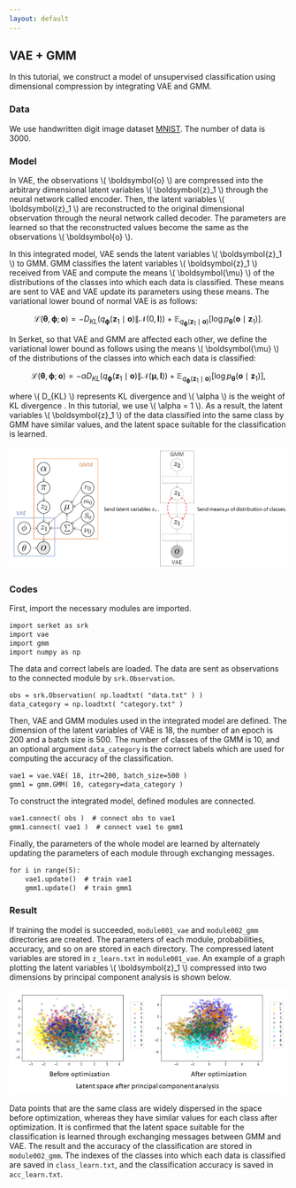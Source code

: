 ```yaml
---
layout: default
---
```

## VAE + GMM
In this tutorial, we construct a model of unsupervised classification using dimensional compression by integrating VAE and GMM.

### Data
We use handwritten digit image dataset [MNIST](http://yann.lecun.com/exdb/mnist/).
The number of data is 3000.

### Model
<!--
VAEでは，観測 \\( \boldsymbol{o} \\) がエンコーダーにあたるニューラルネットを通して任意の次元の潜在変数 \\( \boldsymbol{z}_1 \\) に圧縮される．
そして，潜在変数 \\( \boldsymbol{z}_1 \\) がデコーダーにあたるニューラルネットを通して元の次元に復元され，その値と観測 \\( \boldsymbol{o} \\) 同じになるように学習される．
VAEは，このようにして圧縮された潜在変数 \\( \boldsymbol{z}_1 \\) をGMMへ送信する．
GMMは，VAEから送られてきた潜在変数 \\( \boldsymbol{z}_1 \\) を分類し，分類されたクラスの平均 \\( \boldsymbol{\mu} \\) をVAEへ送信する．
通常VAEの変分下限は次式で表される．
-->

In VAE, the observations \\( \boldsymbol{o} \\) are compressed into the arbitrary dimensional latent variables \\( \boldsymbol{z}_1 \\) through the neural network called encoder.
Then, the latent variables \\( \boldsymbol{z}_1 \\) are reconstructed to the original dimensional observation through the neural network called decoder.  The parameters are learned so that the reconstructed values become the same as the observations \\( \boldsymbol{o} \\). 

In this integrated model, VAE sends the latent variables \\( \boldsymbol{z}_1 \\) to GMM.
GMM classifies the latent variables \\( \boldsymbol{z}_1 \\) received from VAE and compute the means \\( \boldsymbol{\mu} \\) of the distributions of the classes into which each data is classified. 
These means are sent to VAE and VAE update its parameters using these means.
The variational lower bound of normal VAE is as follows: 

$$
\mathcal{L}( \boldsymbol{\theta}, \boldsymbol{\phi}; \boldsymbol{o} ) = -D_{KL} ( q_{ \boldsymbol{\phi} }( \boldsymbol{z}_1 \mid \boldsymbol{o} ) \| \mathcal{N} ( 0, \boldsymbol{I} ) ) + \mathbb{E}_{ q_{ \boldsymbol{\phi} }( \boldsymbol{z}_1 \mid  \boldsymbol{o} ) } [ \log{ p_{ \boldsymbol{\theta} } ( \boldsymbol{o} \mid \boldsymbol{z}_1 ) } ]. 
$$

<!--
Serketでは，GMMでの分類の影響を受けるため，データが分類されたクラスの平均 \\( \mu \\) を用いて変分下限を以下のように定義する．
-->

In Serket, so that VAE and GMM are affected each other, we define the variational lower bound as follows using the means \\( \boldsymbol{\mu} \\) of the distributions of the classes into which each data is classified: 

$$
\mathcal{L}( \boldsymbol{\theta}, \boldsymbol{\phi}; \boldsymbol{o} ) = - \alpha D_{KL} ( q_{ \boldsymbol{\phi} } ( \boldsymbol{z}_1 \mid \boldsymbol{o} ) \| \mathcal{N} ( \boldsymbol{\mu}, \boldsymbol{I} ) ) + \mathbb{E}_{ q_{ \boldsymbol{\phi} } ( \boldsymbol{z}_1 \mid \boldsymbol{o} ) } [ \log{ p_{ \boldsymbol{\theta} } ( \boldsymbol{o} \mid \boldsymbol{z}_1 ) } ], 
$$

<!--
ただし， \\( D_{KL} \\) はKLダイバージェンスを表しており，\\( \alpha \\) はKLダイバージェンスの重みである.
これにより，GMMによって同じクラスに分類されたデータの潜在変数 \\( \boldsymbol{z}_1 \\) は似た値を持つこととなり，分類に適した潜在空間が学習される．
-->

where \\( D_{KL} \\) represents KL divergence and \\( \alpha \\) is the weight of KL divergence .
In this tutorial, we use \\( \alpha = 1 \\).
As a result, the latent variables \\( \boldsymbol{z}_1 \\) of the data classified into the same class by GMM have similar values, and the latent space suitable for the classification is learned.

<div align="center">
<img src="img/vae-gmm/vae-gmm.png" width="750px">
</div>

### Codes
First, import the necessary modules are imported.

```
import serket as srk
import vae
import gmm
import numpy as np
```

The data and correct labels are loaded.
The data are sent as observations to the connected module by `srk.Observation`.

```
obs = srk.Observation( np.loadtxt( "data.txt" ) )
data_category = np.loadtxt( "category.txt" )
```

Then, VAE and GMM modules used in the integrated model are defined. 
The dimension of the latent variables of VAE is 18, the number of an epoch is 200 and a batch size is 500. 
The number of classes of the GMM is 10, and an optional argument `data_category` is the correct labels which are used for computing the accuracy of the classification. 

```
vae1 = vae.VAE( 18, itr=200, batch_size=500 )
gmm1 = gmm.GMM( 10, category=data_category )
```

To construct the integrated model, defined modules are connected.

```
vae1.connect( obs )  # connect obs to vae1
gmm1.connect( vae1 )  # connect vae1 to gmm1
```

Finally, the parameters of the whole model are learned by alternately updating the parameters of each module through exchanging messages.

```
for i in range(5):
    vae1.update()  # train vae1
    gmm1.update()  # train gmm1
```

### Result
If training the model is succeeded, `module001_vae` and `module002_gmm` directories are created.
The parameters of each module, probabilities, accuracy, and so on are stored in each directory.
The compressed latent variables are stored in `z_learn.txt` in `module001_vae`.
An example of a graph plotting the latent variables \\( \boldsymbol{z}_1 \\) compressed into two dimensions by principal component analysis is shown below.

<div align="center">
<img src="img/vae-gmm/pca.png" width="600px">
</div>

Data points that are the same class are widely dispersed in the space before optimization, whereas they have similar values for each class after optimization.
It is confirmed that the latent space suitable for the classification is learned through exchanging messages between GMM and VAE.
The result and the accuracy of the classification are stored in `module002_gmm`.
The indexes of the classes into which each data is classified are saved in `class_learn.txt`, and the classification accuracy is saved in `acc_learn.txt`.
